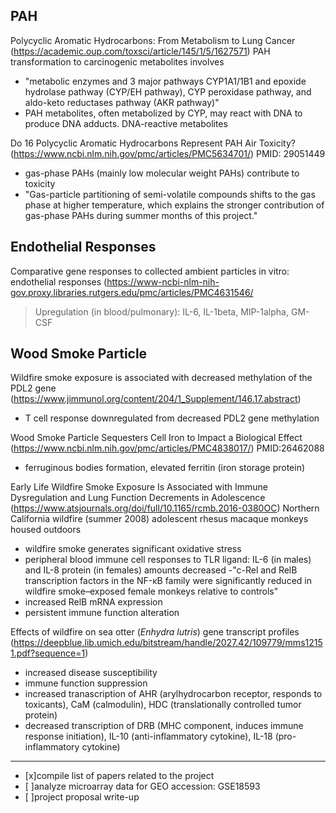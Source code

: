 **PAH**
---
Polycyclic Aromatic Hydrocarbons: From Metabolism to Lung Cancer (https://academic.oup.com/toxsci/article/145/1/5/1627571)
PAH transformation to carcinogenic metabolites involves 
- "metabolic enzymes and 3 major pathways CYP1A1/1B1 and epoxide hydrolase pathway (CYP/EH pathway), CYP peroxidase pathway, and aldo-keto reductases pathway (AKR pathway)"
- PAH metabolites, often metabolized by CYP, may react with DNA to produce DNA adducts. 
DNA-reactive metabolites

Do 16 Polycyclic Aromatic Hydrocarbons Represent PAH Air Toxicity? (https://www.ncbi.nlm.nih.gov/pmc/articles/PMC5634701/)
PMID: 29051449
- gas-phase PAHs (mainly low molecular weight PAHs) contribute to toxicity
- "Gas-particle partitioning of semi-volatile compounds shifts to the gas phase at higher temperature, which explains the stronger contribution of gas-phase PAHs during summer months of this project."

**Endothelial Responses**
---
Comparative gene responses to collected ambient particles in vitro: endothelial responses (https://www-ncbi-nlm-nih-gov.proxy.libraries.rutgers.edu/pmc/articles/PMC4631546/
>Upregulation (in blood/pulmonary): IL-6, IL-1beta, MIP-1alpha, GM-CSF 

**Wood Smoke Particle**
---
Wildfire smoke exposure is associated with decreased methylation of the PDL2 gene (https://www.jimmunol.org/content/204/1_Supplement/146.17.abstract)
- T cell response downregulated from decreased PDL2 gene methylation

Wood Smoke Particle Sequesters Cell Iron to Impact a Biological Effect (https://www.ncbi.nlm.nih.gov/pmc/articles/PMC4838017/) 
PMID:26462088
- ferruginous bodies formation, elevated ferritin (iron storage protein)

Early Life Wildfire Smoke Exposure Is Associated with Immune Dysregulation and Lung Function Decrements in Adolescence (https://www.atsjournals.org/doi/full/10.1165/rcmb.2016-0380OC)
Northern California wildfire (summer 2008) adolescent rhesus macaque monkeys housed outdoors
- wildfire smoke generates significant oxidative stress
- peripheral blood immune cell responses to TLR ligand: IL-6 (in males) and IL-8 protein (in females) amounts decreased
-"c-Rel and RelB transcription factors in the NF-κB family were significantly reduced in wildfire smoke–exposed female monkeys relative to controls"
- increased RelB mRNA expression
- persistent immune function alteration

Effects of wildfire on sea otter (*Enhydra lutris*) gene transcript profiles (https://deepblue.lib.umich.edu/bitstream/handle/2027.42/109779/mms12151.pdf?sequence=1)
- increased disease susceptibility
- immune function suppression 
- increased tranascription of AHR (arylhydrocarbon receptor, responds to toxicants), CaM (calmodulin), HDC (translationally controlled tumor protein)
- decreased transcription of DRB (MHC component, induces immune response initiation), IL-10 (anti-inflammatory cytokine), IL-18 (pro-inflammatory cytokine)
---
- [x]compile list of papers related to the project
- [ ]analyze microarray data for GEO accession: GSE18593
- [ ]project proposal write-up
